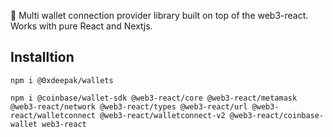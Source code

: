 🔑 Multi wallet connection provider library built on top of the web3-react. Works with pure React and Nextjs.

## Installtion

```
npm i @0xdeepak/wallets

npm i @coinbase/wallet-sdk @web3-react/core @web3-react/metamask @web3-react/network @web3-react/types @web3-react/url @web3-react/walletconnect @web3-react/walletconnect-v2 @web3-react/coinbase-wallet web3-react

```
